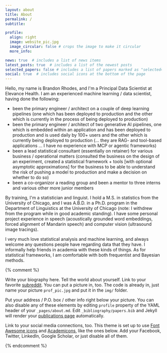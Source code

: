 ```yaml
---
layout: about
title: About
permalink: /
subtitle:

profile:
  align: right
  image: website_pic.jpg
  image_circular: false # crops the image to make it circular
  more_info:

news: true  # includes a list of news items
latest_posts: true  # includes a list of the newest posts
selected_papers: false # includes a list of papers marked as "selected={true}"
social: true  # includes social icons at the bottom of the page
---
```


Hello, my name is Brandon Rhodes, and I'm a Principal Data Scientist at Elevance Health. I am an experienced machine learning / data scientist, having done the following:
- been the primary engineer / architect on a couple of deep learning pipelines (one which has been deployed to production and the other which is currently in the process of being deployed to production)
- been the primary engineer / architect of two generative AI pipelines, one which is embedded within an application and has been deployed to production and is used daily by 100+ users and the other which is currently being deployed to production (... they are RAG- and tool-based applications ... I have no experience with MCP or agentic frameworks)
- been a lead statistical consultant (essentially on retainer) for various business / operational matters (consulted the business on the design of an experiment, created a statistical framework + tools [with optional asymptotic approximations] for the business to be able to understand the risk of pushing a model to production and make a decision on whether to do so)
- been a co-organizor a reading group and been a mentor to three interns and various other more junior members


By training, I'm a statistician and linguist. I hold a M.S. in statistics from the University of Chicago, and I was A.B.D. in a Ph.D. program in the Department of Linguistics at the University of Chicago (note: I withdrew from the program while in good academic standing). I have some personal project experience in speech (acoustically grounded word embeddings, forced alignment of Mandarin speech) and computer vision (ultrasound image tracings).


I very much love statistical analysis and machine learning, and always welcome any questions people have regarding data that they have. I informally help friends in academia with these kinds of things. As for statistical frameworks, I am comfortable with both frequentist and Bayesian methods.

{% comment %}

Write your biography here. Tell the world about yourself. Link to your favorite [subreddit](http://reddit.com). You can put a picture in, too. The code is already in, just name your picture `prof_pic.jpg` and put it in the `img/` folder.

Put your address / P.O. box / other info right below your picture. You can also disable any of these elements by editing `profile` property of the YAML header of your `_pages/about.md`. Edit `_bibliography/papers.bib` and Jekyll will render your [publications page](/al-folio/publications/) automatically.

Link to your social media connections, too. This theme is set up to use [Font Awesome icons](https://fontawesome.com/) and [Academicons](https://jpswalsh.github.io/academicons/), like the ones below. Add your Facebook, Twitter, LinkedIn, Google Scholar, or just disable all of them.

{% endcomment %}